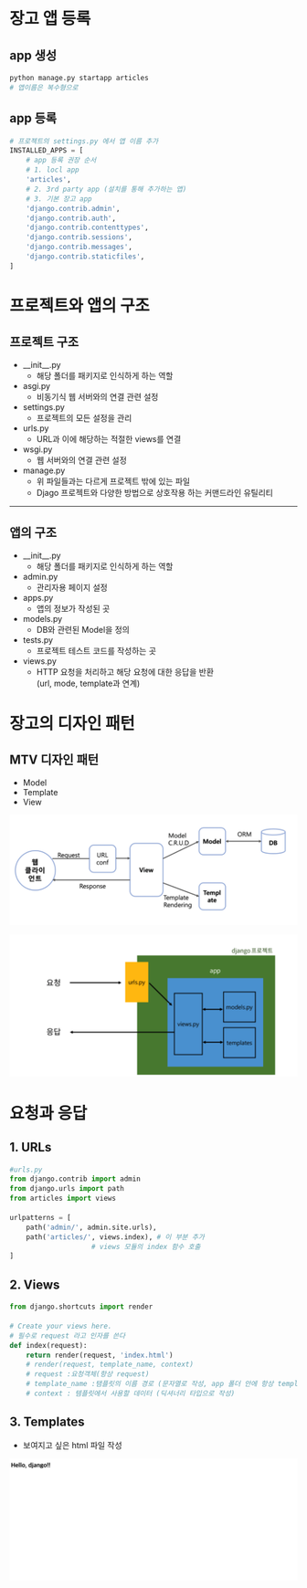 # 장고 앱 등록
## app 생성

```py
python manage.py startapp articles
# 앱이름은 복수형으로 
```
## app 등록
```py
# 프로젝트의 settings.py 에서 앱 이름 추가
INSTALLED_APPS = [
    # app 등록 권장 순서
    # 1. locl app
    'articles',
    # 2. 3rd party app (설치를 통해 추가하는 앱)
    # 3. 기본 장고 app
    'django.contrib.admin',
    'django.contrib.auth',
    'django.contrib.contenttypes',
    'django.contrib.sessions',
    'django.contrib.messages',
    'django.contrib.staticfiles',
]
```
# 프로젝트와 앱의 구조
## 프로젝트 구조 
- \_\_init\_\_.py
    - 해당 폴더를 패키지로 인식하게 하는 역할
- asgi.py 
    - 비동기식 웹 서버와의 연결 관련 설정
- settings.py
    - 프로젝트의 모든 설정을 관리
- urls.py
    - URL과 이에 해당하는 적절한 views를 연결
- wsgi.py 
    - 웹 서버와의 연결 관련 설정
- manage.py 
    - 위 파일들과는 다르게 프로젝트 밖에 있는 파일
    - Djago 프로젝트와 다양한 방법으로 상호작용 하는 커맨드라인 유틸리티
----------
## 앱의 구조
- \_\_init\_\_.py
    - 해당 폴더를 패키지로 인식하게 하는 역할
- admin.py
    - 관리자용 페이지 설정
- apps.py
    - 앱의 정보가 작성된 곳
- models.py
    - DB와 관련된 Model을 정의
- tests.py
    - 프로젝트 테스트 코드를 작성하는 곳
- views.py
    - HTTP 요청을 처리하고 해당 요청에 대한 응답을 반환<br>
    (url, mode, template과 연계)
# 장고의 디자인 패턴
## MTV 디자인 패턴
- Model
- Template
- View

<img src = '../../img/MVT_pattern.png'>

![MTV](../../img/django_pattern.png)
# 요청과 응답
## 1. URLs
```py
#urls.py
from django.contrib import admin
from django.urls import path
from articles import views

urlpatterns = [
    path('admin/', admin.site.urls),
    path('articles/', views.index), # 이 부분 추가
                    # views 모듈의 index 함수 호출
]
```
## 2. Views
```py
from django.shortcuts import render

# Create your views here.
# 필수로 request 라고 인자를 쓴다
def index(request):
    return render(request, 'index.html')
    # render(request, template_name, context)
    # request :요청객체(항상 request)
    # template_name :탬플릿의 이름 경로 (문자열로 작성, app 폴더 안에 항상 templates라는 폴더 생성 후 그 안에 생성)
    # context : 템플릿에서 사용할 데이터 (딕셔너리 타입으로 작성)
```
## 3. Templates
- 보여지고 싶은 html 파일 작성

![](../../img/hello.png)